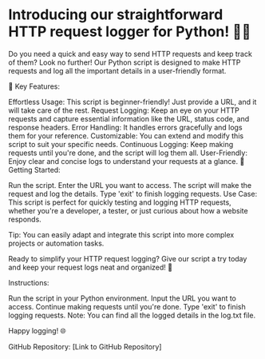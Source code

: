 # Introducing our straightforward HTTP request logger for Python! 📝✨

Do you need a quick and easy way to send HTTP requests and keep track of them? Look no further! Our Python script is designed to make HTTP requests and log all the important details in a user-friendly format.

🚀 Key Features:

Effortless Usage: This script is beginner-friendly! Just provide a URL, and it will take care of the rest.
Request Logging: Keep an eye on your HTTP requests and capture essential information like the URL, status code, and response headers.
Error Handling: It handles errors gracefully and logs them for your reference.
Customizable: You can extend and modify this script to suit your specific needs.
Continuous Logging: Keep making requests until you're done, and the script will log them all.
User-Friendly: Enjoy clear and concise logs to understand your requests at a glance.
🔧 Getting Started:

Run the script.
Enter the URL you want to access.
The script will make the request and log the details.
Type 'exit' to finish logging requests.
Use Case: This script is perfect for quickly testing and logging HTTP requests, whether you're a developer, a tester, or just curious about how a website responds.

Tip: You can easily adapt and integrate this script into more complex projects or automation tasks.

Ready to simplify your HTTP request logging? Give our script a try today and keep your request logs neat and organized! 🌟

Instructions:

Run the script in your Python environment.
Input the URL you want to access.
Continue making requests until you're done.
Type 'exit' to finish logging requests.
Note: You can find all the logged details in the log.txt file.

Happy logging! 🌐

GitHub Repository: [Link to GitHub Repository]
